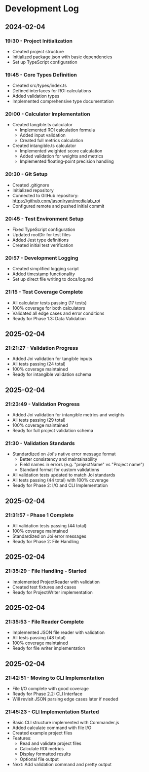 # Development Log

## 2024-02-04

### 19:30 - Project Initialization

- Created project structure
- Initialized package.json with basic dependencies
- Set up TypeScript configuration

### 19:45 - Core Types Definition

- Created src/types/index.ts
- Defined interfaces for ROI calculations
- Added validation types
- Implemented comprehensive type documentation

### 20:00 - Calculator Implementation

- Created tangible.ts calculator
  - Implemented ROI calculation formula
  - Added input validation
  - Created full metrics calculation
- Created intangible.ts calculator
  - Implemented weighted score calculation
  - Added validation for weights and metrics
  - Implemented floating-point precision handling

### 20:30 - Git Setup

- Created .gitignore
- Initialized repository
- Connected to GitHub repository: https://github.com/jasonlryan/medialab_roi
- Configured remote and pushed initial commit

### 20:45 - Test Environment Setup

- Fixed TypeScript configuration
- Updated rootDir for test files
- Added Jest type definitions
- Created initial test verification

### 20:57 - Development Logging

- Created simplified logging script
- Added timestamp functionality
- Set up direct file writing to docs/log.md

### 21:15 - Test Coverage Complete

- All calculator tests passing (17 tests)
- 100% coverage for both calculators
- Validated all edge cases and error conditions
- Ready for Phase 1.3: Data Validation

## 2025-02-04

### 21:21:27 - Validation Progress

- Added Joi validation for tangible inputs
- All tests passing (24 total)
- 100% coverage maintained
- Ready for intangible validation schema

## 2025-02-04

### 21:23:49 - Validation Progress

- Added Joi validation for intangible metrics and weights
- All tests passing (29 total)
- 100% coverage maintained
- Ready for full project validation schema

### 21:30 - Validation Standards

- Standardized on Joi's native error message format
  - Better consistency and maintainability
  - Field names in errors (e.g. "projectName" vs "Project name")
  - Standard format for custom validations
- All validation tests updated to match Joi standards
- All tests passing (44 total) with 100% coverage
- Ready for Phase 2: I/O and CLI Implementation

## 2025-02-04

### 21:31:57 - Phase 1 Complete

- All validation tests passing (44 total)
- 100% coverage maintained
- Standardized on Joi error messages
- Ready for Phase 2: File Handling

## 2025-02-04

### 21:35:29 - File Handling - Started

- Implemented ProjectReader with validation
- Created test fixtures and cases
- Ready for ProjectWriter implementation

## 2025-02-04

### 21:35:53 - File Reader Complete

- Implemented JSON file reader with validation
- All tests passing (48 total)
- 100% coverage maintained
- Ready for file writer implementation

## 2025-02-04

### 21:42:51 - Moving to CLI Implementation

- File I/O complete with good coverage
- Ready for Phase 2.2: CLI Interface
- Will revisit JSON parsing edge cases later if needed

### 21:45:23 - CLI Implementation Started

- Basic CLI structure implemented with Commander.js
- Added calculate command with file I/O
- Created example project files
- Features:
  - Read and validate project files
  - Calculate ROI metrics
  - Display formatted results
  - Optional file output
- Next: Add validation command and pretty output
